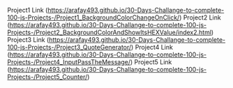Project1 Link (https://arafay493.github.io/30-Days-Challange-to-complete-100-js-Projects-/Project1_BackgroundColorChangeOnClick/)
Project2 Link (https://arafay493.github.io/30-Days-Challange-to-complete-100-js-Projects-/Project2_BackgroundColorAndShowItsHEXValue/index2.html)
Project3 Link (https://arafay493.github.io/30-Days-Challange-to-complete-100-js-Projects-/Project3_QuoteGenerator/)
Project4 Link (https://arafay493.github.io/30-Days-Challange-to-complete-100-js-Projects-/Project4_InputPassTheMessage/)
Project5 Link (https://arafay493.github.io/30-Days-Challange-to-complete-100-js-Projects-/Project5_Counter/)


